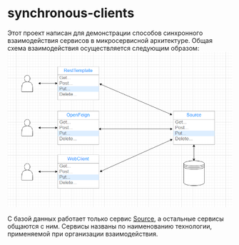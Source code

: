 # synchronous-clients 
Этот проект написан для демонстрации способов синхронного взаимодействия сервисов в микросервисной архитектуре.
Общая схема взаимодействия осуществляется следующим образом: 
![Image of Services](images/01.png)

С базой данных работает только сервис  [Source](source/Readme.md), а остальные сервисы общаются с ним. 
Сервисы названы по наименованию технологии, применяемой при организации взаимодействия.

